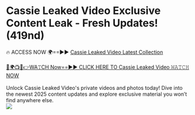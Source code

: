 # Cassie Leaked Video Exclusive Content Leak - Fresh Updates! (419nd)

🔥 ACCESS NOW 🌍==►► <a href="https://tinyurl.com/kvy9nzfs" rel="nofollow">Cassie Leaked Video Latest Collection</a>
<br><br>
[🔴🌍📺📱👉WA𝚃CH Now==►► CLICK HERE TO Cassie Leaked Video 𝚆𝙰𝚃𝙲𝙷 NOW](https://tinyurl.com/kvy9nzfs)
<br><br>
Unlock Cassie Leaked Video's private videos and photos today! Dive into the newest 2025 content updates and explore exclusive material you won’t find anywhere else.
<br>
<a href="https://tinyurl.com/kvy9nzfs" rel="nofollow" data-target="animated-image.originalLink"><img src="https://camo.githubusercontent.com/8a4f000d20f83aca3bf7ec5f350d767afa0574a8a352519fd8cfa583a6f93a33/68747470733a2f2f692e696d6775722e636f6d2f644a486b345a712e676966" data-canonical-src="https://i.imgur.com/dJHk4Zq.gif" style="max-width: 100%; display: inline-block;" data-target="animated-image.originalImage"></a>
<br>
